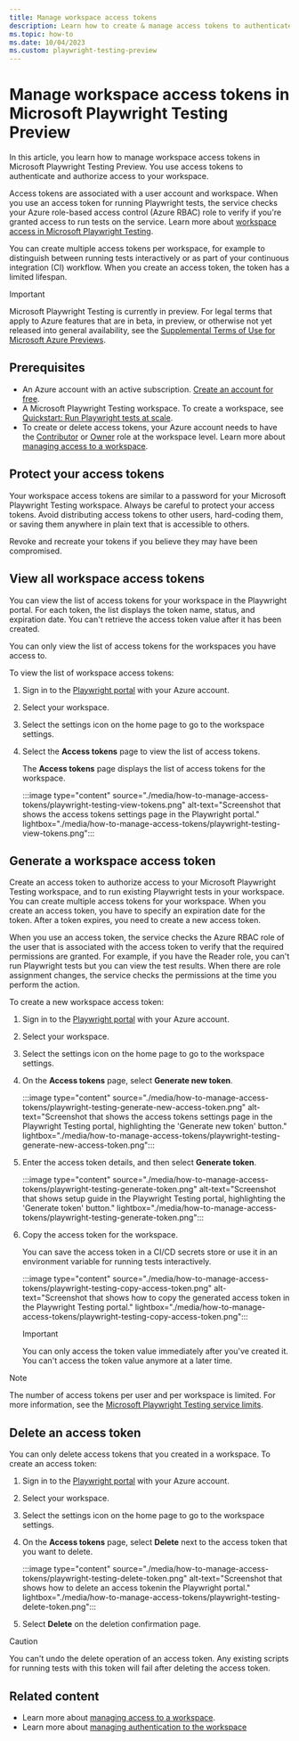```yaml
---
title: Manage workspace access tokens
description: Learn how to create & manage access tokens to authenticate requests to Microsoft Playwright Testing Preview. Access tokens provide secure access to run tests on the service, and to the Microsoft Playwright Testing API.
ms.topic: how-to
ms.date: 10/04/2023
ms.custom: playwright-testing-preview
---
```


# Manage workspace access tokens in Microsoft Playwright Testing Preview

In this article, you learn how to manage workspace access tokens in Microsoft Playwright Testing Preview. You use access tokens to authenticate and authorize access to your workspace.

Access tokens are associated with a user account and workspace. When you use an access token for running Playwright tests, the service checks your Azure role-based access control (Azure RBAC) role to verify if you're granted access to run tests on the service. Learn more about [workspace access in Microsoft Playwright Testing](./how-to-manage-workspace-access.md).

You can create multiple access tokens per workspace, for example to distinguish between running tests interactively or as part of your continuous integration (CI) workflow. When you create an access token, the token has a limited lifespan.

> [!IMPORTANT]
> Microsoft Playwright Testing is currently in preview. For legal terms that apply to Azure features that are in beta, in preview, or otherwise not yet released into general availability, see the [Supplemental Terms of Use for Microsoft Azure Previews](https://azure.microsoft.com/support/legal/preview-supplemental-terms/).

## Prerequisites  

- An Azure account with an active subscription. [Create an account for free](https://azure.microsoft.com/free/?WT.mc_id=A261C142F).
- A Microsoft Playwright Testing workspace. To create a workspace, see [Quickstart: Run Playwright tests at scale](./quickstart-run-end-to-end-tests.md).
- To create or delete access tokens, your Azure account needs to have the [Contributor](/azure/role-based-access-control/built-in-roles#owner) or [Owner](/azure/role-based-access-control/built-in-roles#contributor) role at the workspace level. Learn more about [managing access to a workspace](./how-to-manage-workspace-access.md).

## Protect your access tokens

Your workspace access tokens are similar to a password for your Microsoft Playwright Testing workspace. Always be careful to protect your access tokens. Avoid distributing access tokens to other users, hard-coding them, or saving them anywhere in plain text that is accessible to others.

Revoke and recreate your tokens if you believe they may have been compromised.

## View all workspace access tokens

You can view the list of access tokens for your workspace in the Playwright portal. For each token, the list displays the token name, status, and expiration date. You can't retrieve the access token value after it has been created.

You can only view the list of access tokens for the workspaces you have access to.

To view the list of workspace access tokens:

1. Sign in to the [Playwright portal](https://aka.ms/mpt/portal) with your Azure account.

1. Select your workspace.

1. Select the settings icon on the home page to go to the workspace settings.

1. Select the **Access tokens** page to view the list of access tokens.

    The **Access tokens** page displays the list of access tokens for the workspace.

    :::image type="content" source="./media/how-to-manage-access-tokens/playwright-testing-view-tokens.png" alt-text="Screenshot that shows the access tokens settings page in the Playwright portal." lightbox="./media/how-to-manage-access-tokens/playwright-testing-view-tokens.png":::

## Generate a workspace access token

Create an access token to authorize access to your Microsoft Playwright Testing workspace, and to run existing Playwright tests in your workspace. You can create multiple access tokens for your workspace. When you create an access token, you have to specify an expiration date for the token. After a token expires, you need to create a new access token.

When you use an access token, the service checks the Azure RBAC role of the user that is associated with the access token to verify that the required permissions are granted. For example, if you have the Reader role, you can't run Playwright tests but you can view the test results. When there are role assignment changes, the service checks the permissions at the time you perform the action.

To create a new workspace access token:

1. Sign in to the [Playwright portal](https://aka.ms/mpt/portal) with your Azure account.

1. Select your workspace.

1. Select the settings icon on the home page to go to the workspace settings.

1. On the **Access tokens** page, select **Generate new token**.

    :::image type="content" source="./media/how-to-manage-access-tokens/playwright-testing-generate-new-access-token.png" alt-text="Screenshot that shows the access tokens settings page in the Playwright Testing portal, highlighting the 'Generate new token' button." lightbox="./media/how-to-manage-access-tokens/playwright-testing-generate-new-access-token.png":::

1. Enter the access token details, and then select **Generate token**.

    :::image type="content" source="./media/how-to-manage-access-tokens/playwright-testing-generate-token.png" alt-text="Screenshot that shows setup guide in the Playwright Testing portal, highlighting the 'Generate token' button." lightbox="./media/how-to-manage-access-tokens/playwright-testing-generate-token.png":::

1. Copy the access token for the workspace.

    You can save the access token in a CI/CD secrets store or use it in an environment variable for running tests interactively.

    :::image type="content" source="./media/how-to-manage-access-tokens/playwright-testing-copy-access-token.png" alt-text="Screenshot that shows how to copy the generated access token in the Playwright Testing portal." lightbox="./media/how-to-manage-access-tokens/playwright-testing-copy-access-token.png":::
    
    > [!IMPORTANT]
    > You can only access the token value immediately after you've created it. You can't access the token value anymore at a later time.

> [!NOTE]
> The number of access tokens per user and per workspace is limited. For more information, see the [Microsoft Playwright Testing service limits](./resource-limits-quotas-capacity.md).

## Delete an access token

You can only delete access tokens that you created in a workspace. To create an access token:

1. Sign in to the [Playwright portal](https://aka.ms/mpt/portal) with your Azure account.

1. Select your workspace.

1. Select the settings icon on the home page to go to the workspace settings.

1. On the **Access tokens** page, select **Delete** next to the access token that you want to delete.

    :::image type="content" source="./media/how-to-manage-access-tokens/playwright-testing-delete-token.png" alt-text="Screenshot that shows how to delete an access tokenin the Playwright portal." lightbox="./media/how-to-manage-access-tokens/playwright-testing-delete-token.png":::

1. Select **Delete** on the deletion confirmation page.

> [!CAUTION]
> You can't undo the delete operation of an access token. Any existing scripts for running tests with this token will fail after deleting the access token.

## Related content

- Learn more about [managing access to a workspace](./how-to-manage-workspace-access.md).
- Learn more about  [managing authentication to the workspace](./how-to-manage-authentication.md)
